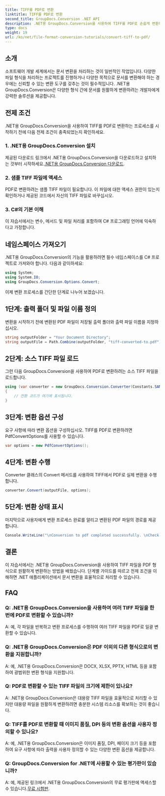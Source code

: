 ```yaml
---
title: TIFF를 PDF로 변환
linktitle: TIFF를 PDF로 변환
second_title: GroupDocs.Conversion .NET API
description: .NET용 GroupDocs.Conversion을 사용하여 TIFF를 PDF로 손쉽게 변환하는 방법을 알아보세요. 간단하고 효율적이며 원활한 문서 변환 솔루션입니다.
type: docs
weight: 19
url: /ko/net/file-format-conversion-tutorials/convert-tiff-to-pdf/
---
```

## 소개

소프트웨어 개발 세계에서는 문서 변환을 처리하는 것이 일반적인 작업입니다. 다양한 파일 형식을 처리하는 프로젝트를 진행하거나 다양한 목적으로 문서를 변환해야 하는 경우에는 신뢰할 수 있는 변환 도구를 갖추는 것이 필수적입니다. .NET용 GroupDocs.Conversion은 다양한 형식 간에 문서를 원활하게 변환하려는 개발자에게 강력한 솔루션을 제공합니다.

## 전제 조건

.NET용 GroupDocs.Conversion을 사용하여 TIFF를 PDF로 변환하는 프로세스를 시작하기 전에 다음 전제 조건이 충족되었는지 확인하세요.

### 1. .NET용 GroupDocs.Conversion 설치
 제공된 다운로드 링크에서 .NET용 GroupDocs.Conversion을 다운로드하고 설치하는 것부터 시작하세요.[.NET용 GroupDocs.Conversion 다운로드](https://releases.groupdocs.com/conversion/net/).

### 2. 샘플 TIFF 파일에 액세스
PDF로 변환하려는 샘플 TIFF 파일이 필요합니다. 이 파일에 대한 액세스 권한이 있는지 확인하거나 제공된 코드에서 자신의 TIFF 파일로 바꾸십시오.

### 3. C#의 기본 이해
이 자습서에서는 변수, 메서드 및 파일 처리를 포함하여 C# 프로그래밍 언어에 익숙하다고 가정합니다.

## 네임스페이스 가져오기

.NET용 GroupDocs.Conversion의 기능을 활용하려면 필수 네임스페이스를 C# 프로젝트로 가져와야 합니다. 다음과 같이하세요:

```csharp
using System;
using System.IO;
using GroupDocs.Conversion.Options.Convert;
```

이제 변환 프로세스를 간단한 단계로 나누어 보겠습니다.

## 1단계: 출력 폴더 및 파일 이름 정의

변환을 시작하기 전에 변환된 PDF 파일이 저장될 출력 폴더와 출력 파일 이름을 지정하십시오.

```csharp
string outputFolder = "Your Document Directory";
string outputFile = Path.Combine(outputFolder, "tiff-converted-to.pdf");
```

## 2단계: 소스 TIFF 파일 로드

그런 다음 GroupDocs.Conversion을 사용하여 PDF로 변환하려는 소스 TIFF 파일을 로드합니다.

```csharp
using (var converter = new GroupDocs.Conversion.Converter(Constants.SAMPLE_TIFF))
{
    // 전환 코드가 여기에 표시됩니다.
}
```

## 3단계: 변환 옵션 구성

요구 사항에 따라 변환 옵션을 구성하십시오. TIFF를 PDF로 변환하려면 PdfConvertOptions를 사용할 수 있습니다.

```csharp
var options = new PdfConvertOptions();
```

## 4단계: 변환 수행

Converter 클래스의 Convert 메서드를 사용하여 TIFF에서 PDF로 실제 변환을 수행합니다.

```csharp
converter.Convert(outputFile, options);
```

## 5단계: 변환 상태 표시

마지막으로 사용자에게 변환 프로세스 완료를 알리고 변환된 PDF 파일의 경로를 제공합니다.

```csharp
Console.WriteLine("\nConversion to pdf completed successfully. \nCheck output in {0}", outputFolder);
```

## 결론

이 자습서에서는 .NET용 GroupDocs.Conversion을 사용하여 TIFF 파일을 PDF 형식으로 원활하게 변환하는 방법을 배웠습니다. 단계별 가이드를 따르고 전제 조건을 이해하면 .NET 애플리케이션에서 문서 변환을 효율적으로 처리할 수 있습니다.

## FAQ

### Q: .NET용 GroupDocs.Conversion을 사용하여 여러 TIFF 파일을 한 번에 PDF로 변환할 수 있습니까?

A: 예, 각 파일을 반복하고 변환 프로세스를 수행하여 여러 TIFF 파일을 PDF로 일괄 변환할 수 있습니다.

### Q: .NET용 GroupDocs.Conversion은 PDF 이외의 다른 형식으로의 변환을 지원합니까?

A: 예, .NET용 GroupDocs.Conversion은 DOCX, XLSX, PPTX, HTML 등을 포함하여 광범위한 변환 형식을 지원합니다.

### Q: PDF로 변환할 수 있는 TIFF 파일의 크기에 제한이 있나요?

A: .NET용 GroupDocs.Conversion은 대용량 TIFF 파일을 효율적으로 처리할 수 있지만 대용량 파일을 원활하게 변환하려면 충분한 시스템 리소스를 확보하는 것이 좋습니다.

### Q: TIFF를 PDF로 변환할 때 이미지 품질, DPI 등의 변환 옵션을 사용자 정의할 수 있나요?

A: 예, .NET용 GroupDocs.Conversion은 이미지 품질, DPI, 페이지 크기 등을 포함하여 요구 사항에 따라 출력을 사용자 정의할 수 있는 다양한 변환 옵션을 제공합니다.

### Q: GroupDocs.Conversion for .NET에 사용할 수 있는 평가판이 있습니까?

 A: 예, 제공된 링크에서 .NET용 GroupDocs.Conversion의 무료 평가판에 액세스할 수 있습니다.[무료 시험판](https://releases.groupdocs.com/).